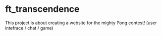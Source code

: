 # ft_transcendence
This project is about creating a website for the mighty Pong contest! (user intefrace /  chat / game)
